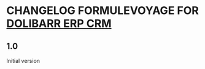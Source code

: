 # CHANGELOG FORMULEVOYAGE FOR [DOLIBARR ERP CRM](https://www.dolibarr.org)

## 1.0

Initial version
